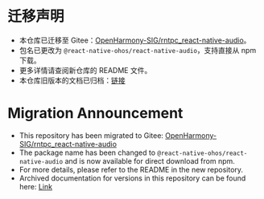 #  迁移声明

- 本仓库已迁移至 Gitee：[OpenHarmony-SIG/rntpc_react-native-audio](https://gitee.com/openharmony-sig/rntpc_react-native-audio)。
- 包名已更改为 `@react-native-ohos/react-native-audio`，支持直接从 npm 下载。
- 更多详情请查阅新仓库的 README 文件。
- 本仓库旧版本的文档已归档：[链接](/doc/zh-cn.md)

# Migration Announcement

- This repository has been migrated to Gitee: [OpenHarmony-SIG/rntpc_react-native-audio](https://gitee.com/openharmony-sig/rntpc_react-native-audio)
- The package name has been changed to `@react-native-ohos/react-native-audio` and is now available for direct download from npm.
- For more details, please refer to the README in the new repository.
- Archived documentation for versions in this repository can be found here: [Link](/doc/en.md)